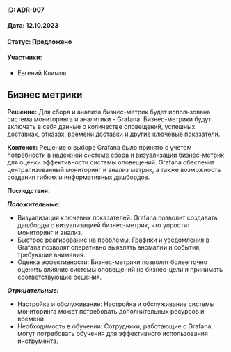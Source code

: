#### ID: ADR-007

#### Дата: 12.10.2023

#### Статус: Предложено

#### Участники:
* Евгений Климов

## Бизнес метрики

**Решение:** Для сбора и анализа бизнес-метрик будет использована система мониторинга и аналитики - Grafana. Бизнес-метрики будут включать в себя данные о количестве оповещений, успешных доставках, отказах, времени доставки и другие ключевые показатели.

**Контекст:** Решение о выборе Grafana было принято с учетом потребности в надежной системе сбора и визуализации бизнес-метрик для оценки эффективности системы оповещений. Grafana обеспечит централизованный мониторинг и анализ метрик, а также возможность создания гибких и информативных дашбордов.

**Последствия:**

***Положительные:***
- Визуализация ключевых показателей: Grafana позволит создавать дашборды с визуализацией бизнес-метрик, что упростит мониторинг и анализ.
- Быстрое реагирование на проблемы: Графики и уведомления в Grafana позволят оперативно выявлять аномалии и события, требующие внимания.
- Оценка эффективности: Бизнес-метрики позволят более точно оценить влияние системы оповещений на бизнес-цели и принимать соответствующие решения.

***Отрицательные:***
- Настройка и обслуживание: Настройка и обслуживание системы мониторинга может потребовать дополнительных ресурсов и времени.
- Необходимость в обучении: Сотрудники, работающие с Grafana, могут потребовать обучения для эффективного использования инструмента.